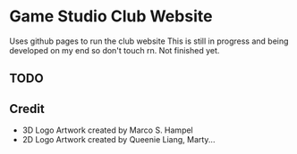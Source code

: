 # Game Studio Club Website
Uses github pages to run the club website
This is still in progress and being developed on my end so don't touch rn. Not finished yet.

## TODO

## Credit
- 3D Logo Artwork created by Marco S. Hampel
- 2D Logo Artwork created by Queenie Liang, Marty...
